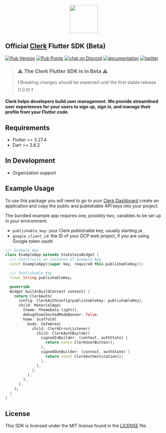 <p align="center">
<img src="https://images.clerk.com/static/logo-light-mode-400x400.png" height="90">
</p>

## Official [Clerk](https://clerk.com) Flutter SDK (Beta)

[![Pub Version](https://img.shields.io/pub/v/clerk_flutter?color=blueviolet)](https://pub.dev/packages/clerk_flutter)
[![Pub Points](https://img.shields.io/pub/points/clerk_flutter?label=pub%20points)](https://pub.dev/packages/clerk_flutter/score)
[![chat on Discord](https://img.shields.io/discord/856971667393609759.svg?logo=discord)](https://discord.com/invite/b5rXHjAg7A)
[![documentation](https://img.shields.io/badge/documentation-clerk-green.svg)](https://clerk.com/docs)
[![twitter](https://img.shields.io/twitter/follow/ClerkDev?style=social)](https://twitter.com/intent/follow?screen_name=ClerkDev)

> ### ⚠️ The Clerk Flutter SDK is in Beta ⚠️
> ❗️ Breaking changes should be expected until the first stable release (1.0.0) ❗️

**Clerk helps developers build user management. We provide streamlined user experiences
for your users to sign up, sign in, and manage their profile from your Flutter code.**

## Requirements

* Flutter >= 3.27.4
* Dart >= 3.6.2

## In Development

* Organization support

## Example Usage

To use this package you will need to go to your [Clerk Dashboard](https://dashboard.clerk.com/)
create an application and copy the public and publishable API keys into your project.

The bundled example app requires one, possibly two, variables to be set up in your environment:
- `publishable_key`: your Clerk publishable key, usually starting `pk_`
- `google_client_id`: the ID of your GCP web project, if you are using Google token oauth

```dart
/// Example App
class ExampleApp extends StatelessWidget {
  /// Constructs an instance of Example App
  const ExampleApp({super.key, required this.publishableKey});

  /// Publishable Key
  final String publishableKey;

  @override
  Widget build(BuildContext context) {
    return ClerkAuth(
      config: ClerkAuthConfig(publishableKey: publishableKey),
      child: MaterialApp(
        theme: ThemeData.light(),
        debugShowCheckedModeBanner: false,
        home: Scaffold(
          body: SafeArea(
            child: ClerkErrorListener(
              child: ClerkAuthBuilder(
                signedInBuilder: (context, authState) {
                  return const ClerkUserButton();
                },
                signedOutBuilder: (context, authState) {
                  return const ClerkAuthentication();
                },
              ),
            ),
          ),
        ),
      ),
    );
  }
}
```

## License

This SDK is licensed under the MIT license found in the [LICENSE](./LICENSE) file.
